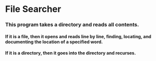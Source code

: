 # File Searcher

### This program takes a directory and reads all contents. 
#### If it is a file, then it opens and reads line by line, finding, locating, and documenting the location of a specified word. 
#### If it is a directory, then it goes into the directory and recurses.